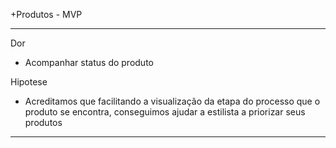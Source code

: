 +Produtos - MVP

---

Dor
- Acompanhar status do produto

Hipotese
- Acreditamos que facilitando a visualização da etapa do processo que o produto se encontra, conseguimos ajudar a estilista a priorizar seus produtos

---

